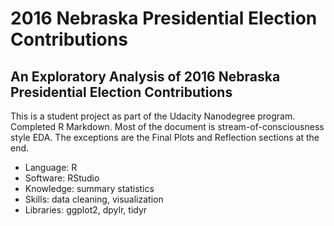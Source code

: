 # 2016 Nebraska Presidential Election Contributions

## An Exploratory Analysis of 2016 Nebraska Presidential Election Contributions

This is a student project as part of the Udacity Nanodegree program.
Completed R Markdown.
Most of the document is stream-of-consciousness style EDA.
The exceptions are the Final Plots and Reflection sections at the end.

* Language: R
* Software: RStudio
* Knowledge: summary statistics
* Skills: data cleaning, visualization
* Libraries: ggplot2, dpylr, tidyr
